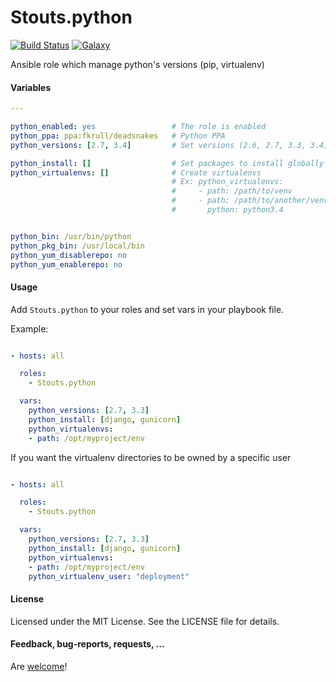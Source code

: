 Stouts.python
=============

[![Build Status](http://img.shields.io/travis/Stouts/Stouts.python.svg?style=flat-square)](https://travis-ci.org/Stouts/Stouts.python)
[![Galaxy](http://img.shields.io/badge/galaxy-Stouts.python-blue.svg?style=flat-square)](https://galaxy.ansible.com/list#/roles/910)

Ansible role which manage python's versions (pip, virtualenv)

#### Variables

```yaml
---

python_enabled: yes                 # The role is enabled
python_ppa: ppa:fkrull/deadsnakes   # Python PPA
python_versions: [2.7, 3.4]         # Set versions (2.6, 2.7, 3.3, 3.4) which will be installed

python_install: []                  # Set packages to install globally
python_virtualenvs: []              # Create virtualenvs
                                    # Ex: python_virtualenvs:
                                    #     - path: /path/to/venv
                                    #     - path: /path/to/another/venv
                                    #       python: python3.4


python_bin: /usr/bin/python
python_pkg_bin: /usr/local/bin
python_yum_disablerepo: no
python_yum_enablerepo: no
```

#### Usage

Add `Stouts.python` to your roles and set vars in your playbook file.

Example:

```yaml

- hosts: all

  roles:
    - Stouts.python

  vars:
    python_versions: [2.7, 3.3]
    python_install: [django, gunicorn]
    python_virtualenvs:
    - path: /opt/myproject/env
```

If you want the virtualenv directories to be owned by a specific user

```yaml

- hosts: all

  roles:
    - Stouts.python

  vars:
    python_versions: [2.7, 3.3]
    python_install: [django, gunicorn]
    python_virtualenvs:
    - path: /opt/myproject/env
    python_virtualenv_user: "deployment"
```


#### License

Licensed under the MIT License. See the LICENSE file for details.

#### Feedback, bug-reports, requests, ...

Are [welcome](https://github.com/Stouts/Stouts.python/issues)!
